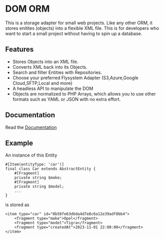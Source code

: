 
# DOM ORM

This is a storage adapter for small web projects. Like any other ORM, it stores enitites (objects) into a flexible XML file. This is for developers who want to start a small project without having to spin up a database.


## Features

- Stores Objects into an XML file.
- Converts XML back into its Objects.
- Search and filter Entities with Repositories.
- Choose your preferred Flysystem Adapter (S3,Azure,Google Cloud,SFTP,Local and more) 
- A headless API to manipulate the DOM
- Objects are normalized to PHP Arrays, which allows you to use other formats such as YAML or JSON with no extra effort.


## Documentation

Read the [Documentation](https://linktodocumentation)


## Example

An instance of this Entity 
```
#[Item(entityType: 'car')]
final class Car extends AbstractEntity {
    #[Fragment]
    private string $make;
    #[Fragment]
    private string $model;
    ...
}
```
is stored as 
```
<item type="car" id="0b58fe63d6da4d7e8c6a12e39adf0bb4">
    <fragment type="make">Opel</fragment>
    <fragment type="model">Tigra</fragment>
    <fragment type="createdAt">2023-11-01 22:00:00</fragment>
</item>
